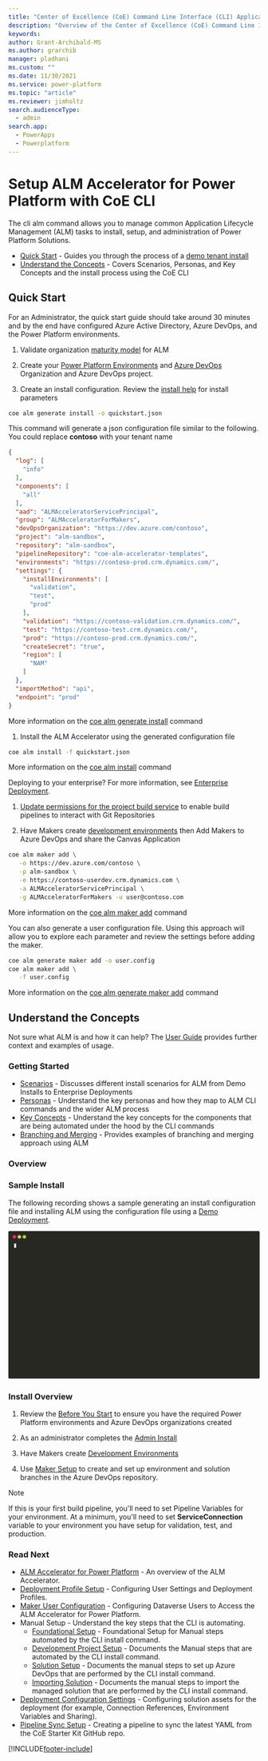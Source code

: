 ```yaml
---
title: "Center of Excellence (CoE) Command Line Interface (CLI) Application Lifecycle Management (ALM) Accelerator"
description: "Overview of the Center of Excellence (CoE) Command Line Interface (CLI) Application Lifecycle Management (ALM) Accelerator commands"
keywords: 
author: Grant-Archibald-MS
ms.author: grarchib
manager: pladhani
ms.custom: ""
ms.date: 11/30/2021
ms.service: power-platform
ms.topic: "article"
ms.reviewer: jimholtz
search.audienceType: 
  - admin
search.app: 
  - PowerApps
  - Powerplatform
---
```


# Setup ALM Accelerator for Power Platform with CoE CLI

The cli alm command allows you to manage common Application Lifecycle Management (ALM) tasks to install, setup, and administration of Power Platform Solutions.

- [Quick Start](#quick-start) - Guides you through the process of a [demo tenant install](./scenarios/tenant-deployments.md#demonstration-deployment)
- [Understand the Concepts](#understand-the-concepts) - Covers Scenarios, Personas, and Key Concepts and the install process using the CoE CLI

## Quick Start

For an Administrator, the quick start guide should take around 30 minutes and by the end have configured Azure Active Directory, Azure DevOps, and the Power Platform environments.

1. Validate organization [maturity model](./maturity/overview.md#quick-start) for ALM

1. Create your [Power Platform Environments](./before-you-start.md#power-platform) and [Azure DevOps](./before-you-start.md#azure-devops) Organization and Azure DevOps project.

1. Create an install configuration. Review the [install help](https://github.com/microsoft/coe-starter-kit/tree/main/coe-cli/docs/help/alm/install.md) for install parameters

```bash
coe alm generate install -o quickstart.json
```

   This command will generate a json configuration file similar to the following. You could replace **contoso** with your tenant name

```json
{
  "log": [
    "info"
  ],
  "components": [
    "all"
  ],
  "aad": "ALMAcceleratorServicePrincipal",
  "group": "ALMAcceleratorForMakers",
  "devOpsOrganization": "https://dev.azure.com/contoso",
  "project": "alm-sandbox",
  "repository": "alm-sandbox",
  "pipelineRepository": "coe-alm-accelerator-templates",
  "environments": "https://contoso-prod.crm.dynamics.com/",
  "settings": {
    "installEnvironments": [
      "validation",
      "test",
      "prod"
    ],
    "validation": "https://contoso-validation.crm.dynamics.com/",
    "test": "https://contoso-test.crm.dynamics.com/",
    "prod": "https://contoso-prod.crm.dynamics.com/",
    "createSecret": "true",
    "region": [
      "NAM"
    ]
  },
  "importMethod": "api",
  "endpoint": "prod"
}
```

   More information on the [coe alm generate install](https://github.com/microsoft/coe-starter-kit/tree/main/coe-cli/docs/help/alm/generate/install.md) command

1. Install the ALM Accelerator using the generated configuration file

```bash
coe alm install -f quickstart.json
```

   More information on the [coe alm install](https://github.com/microsoft/coe-starter-kit/tree/main/coe-cli/docs/help/alm/install.md) command

   Deploying to your enterprise? For more information, see [Enterprise Deployment](./scenarios/tenant-deployments.md#enterprise-deployment).

1. [Update permissions for the project build service](/power-platform/guidance/coe/setup-almacceleratorpowerplatform#update-permissions-for-the-project-build-service) to enable build pipelines to interact with Git Repositories

1. Have  Makers create [development environments](./development-environments.md) then Add Makers to Azure DevOps and share the Canvas Application

```bash
coe alm maker add \
   -o https://dev.azure.com/contoso \
   -p alm-sandbox \
   -e https://contoso-userdev.crm.dynamics.com \
   -a ALMAcceleratorServicePrincipal \
   -g ALMAcceleratorForMakers -u user@contoso.com
```

   More information on the [coe alm maker add](https://github.com/microsoft/coe-starter-kit/tree/main/coe-cli/docs/help/alm/maker/add.md) command

   You can also generate a user configuration file. Using this approach will allow you to explore each parameter and review the settings before adding the maker.

```bash
coe alm generate maker add -o user.config
coe alm maker add \
   -f user.config
```

   More information on the [coe alm generate maker add](https://github.com/microsoft/coe-starter-kit/tree/main/coe-cli/docs/help/alm/generate/maker/add.md) command

## Understand the Concepts

Not sure what ALM is and how it can help? The [User Guide](/power-platform/guidance/coe/almacceleratorpowerplatform-components) provides further context and examples of usage.

### Getting Started

- [Scenarios](./scenarios/overview.md) - Discusses different install scenarios for ALM from Demo Installs to Enterprise Deployments
- [Personas](./personas.md) - Understand the key personas and how they map to ALM CLI commands and the wider ALM process
- [Key Concepts](./key-concepts.md) - Understand the key concepts for the components that are being automated under the hood by the CLI commands
- [Branching and Merging](./branching-and-merging.md) - Provides examples of branching and merging approach using ALM

### Overview

### Sample Install

The following recording shows a sample generating an install configuration file and installing ALM using the configuration file using a [Demo Deployment](./scenarios/tenant-deployments.md#demonstration-deployment).

![Example](./install.svg)

### Install Overview

1. Review the [Before You Start](./before-you-start.md) to ensure you have the required Power Platform environments and Azure DevOps organizations created

2. As an administrator completes the [Admin Install](./admin-install.md)

3. Have Makers create [Development Environments](./development-environments.md)

4. Use [Maker Setup](./maker-setup.md) to create and set up environment and solution branches in the Azure DevOps repository.

>[!Note]
>If this is your first build pipeline, you'll need to set Pipeline Variables for your environment. At a minimum, you'll need to set **ServiceConnection** variable to your environment you have setup for validation, test, and production.

### Read Next

- [ALM Accelerator for Power Platform](/power-platform/guidance/coe/almacceleratorpowerplatform-components) - An overview of the ALM Accelerator.
- [Deployment Profile Setup](/power-platform/power-platform/guidance/coe/setup-almacceleratorpowerplatform-deployment-profiles) - Configuring User Settings and Deployment Profiles.
- [Maker User Configuration](/power-platform/power-platform/guidance/coe/setup-almacceleratorpowerplatform-users) - Configuring Dataverse Users to Access the ALM Accelerator for Power Platform.
- Manual Setup - Understand the key steps that the CLI is automating.
  - [Foundational Setup](/power-platform/guidance/coe/setup-almacceleratorpowerplatform#foundational-setup) - Foundational Setup for Manual steps automated by the CLI install command.
  - [Development Project Setup](/power-platform/guidance/coe/setup-almacceleratorpowerplatform#development-project-setup) - Documents the Manual steps that are automated by the CLI install command.
  - [Solution Setup](/power-platform/guidance/coe/setup-almacceleratorpowerplatform#solution-setup) - Documents the manual steps to set up Azure DevOps that are performed by the CLI install command.
  - [Importing Solution](/power-platform/guidance/coe/setup-almacceleratorpowerplatform#importing-the-solution-and-configuring-the-app) - Documents the manual steps to import the managed solution that are performed by the CLI install command.
- [Deployment Configuration Settings](/power-platform/power-platform/guidance/coe/setup-almacceleratorpowerplatform-deployment-config) - Configuring solution assets for the deployment (for example, Connection References, Environment Variables and Sharing).
- [Pipeline Sync Setup](/power-platform/power-platform/guidance/coe/setup-almacceleratorpowerplatform-pipeline-sync) - Creating a pipeline to sync the latest YAML from the CoE Starter Kit GitHub repo.

[!INCLUDE[footer-include](../../../../includes/footer-banner.md)]

